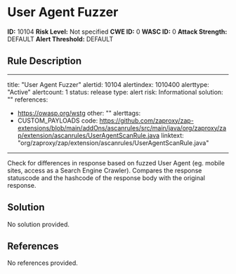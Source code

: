 
# User Agent Fuzzer

**ID:** 10104
**Risk Level:** Not specified
**CWE ID:** 0
**WASC ID:** 0
**Attack Strength:** DEFAULT
**Alert Threshold:** DEFAULT

## Rule Description
---
title: "User Agent Fuzzer"
alertid: 10104
alertindex: 1010400
alerttype: "Active"
alertcount: 1
status: release
type: alert
risk: Informational
solution: ""
references:
   - https://owasp.org/wstg
other: ""
alerttags: 
  - CUSTOM_PAYLOADS
code: https://github.com/zaproxy/zap-extensions/blob/main/addOns/ascanrules/src/main/java/org/zaproxy/zap/extension/ascanrules/UserAgentScanRule.java
linktext: "org/zaproxy/zap/extension/ascanrules/UserAgentScanRule.java"
---
Check for differences in response based on fuzzed User Agent (eg. mobile sites, access as a Search Engine Crawler). Compares the response statuscode and the hashcode of the response body with the original response.


## Solution
No solution provided.

## References
No references provided.
